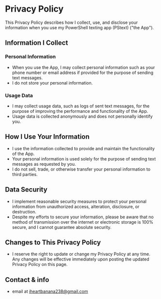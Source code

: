 # Privacy Policy

This Privacy Policy describes how I collect, use, and disclose your information when you use my PowerShell texting app (PStext) ("the App").

## Information I Collect

### Personal Information
- When you use the App, I may collect personal information such as your phone number or email address if provided for the purpose of sending text messages.
- I do not store your personal information.

### Usage Data
- I may collect usage data, such as logs of sent text messages, for the purpose of improving the performance and functionality of the App.
- Usage data is collected anonymously and does not personally identify you.

## How I Use Your Information

- I use the information collected to provide and maintain the functionality of the App.
- Your personal information is used solely for the purpose of sending text messages as requested by you.
- I do not sell, trade, or otherwise transfer your personal information to third parties.

## Data Security

- I implement reasonable security measures to protect your personal information from unauthorized access, alteration, disclosure, or destruction.
- Despite my efforts to secure your information, please be aware that no method of transmission over the internet or electronic storage is 100% secure, and I cannot guarantee absolute security.

## Changes to This Privacy Policy

- I reserve the right to update or change my Privacy Policy at any time. Any changes will be effective immediately upon posting the updated Privacy Policy on this page.

## Contact & info
- email at iheartbanana238@gmail.com